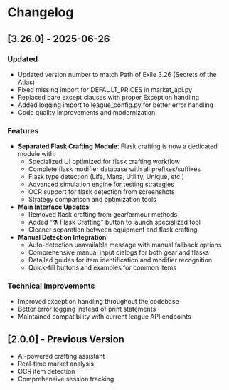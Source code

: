 # Changelog

## [3.26.0] - 2025-06-26

### Updated
- Updated version number to match Path of Exile 3.26 (Secrets of the Atlas)
- Fixed missing import for DEFAULT_PRICES in market_api.py
- Replaced bare except clauses with proper Exception handling
- Added logging import to league_config.py for better error handling
- Code quality improvements and modernization

### Features
- **Separated Flask Crafting Module**: Flask crafting is now a dedicated module with:
  - Specialized UI optimized for flask crafting workflow
  - Complete flask modifier database with all prefixes/suffixes
  - Flask type detection (Life, Mana, Utility, Unique, etc.)
  - Advanced simulation engine for testing strategies
  - OCR support for flask detection from screenshots
  - Strategy comparison and optimization tools
- **Main Interface Updates**: 
  - Removed flask crafting from gear/armour methods
  - Added "⚗️ Flask Crafting" button to launch specialized tool
  - Cleaner separation between equipment and flask crafting
- **Manual Detection Integration**:
  - Auto-detection unavailable message with manual fallback options
  - Comprehensive manual input dialogs for both gear and flasks
  - Detailed guides for item identification and modifier recognition
  - Quick-fill buttons and examples for common items

### Technical Improvements
- Improved exception handling throughout the codebase
- Better error logging instead of print statements
- Maintained compatibility with current league API endpoints

## [2.0.0] - Previous Version
- AI-powered crafting assistant
- Real-time market analysis
- OCR item detection
- Comprehensive session tracking